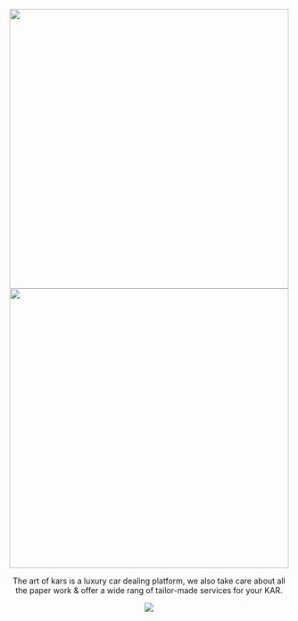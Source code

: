 <center>
  <p align="center">
    <img src="https://cdn.discordapp.com/attachments/627082450723405855/769662413838221392/logomerco.png" width=500px>
    <img src="https://i.imgur.com/Seiem9g.png" width=500px >
  </p>
  <p>The art of kars is a luxury car dealing platform, we also take care about all the paper work & offer a wide rang of tailor-made services for your KAR.</p>
  <img src="https://cdn.discordapp.com/attachments/627082450723405855/769661998958903296/unknown.png" align="center">
</center>
